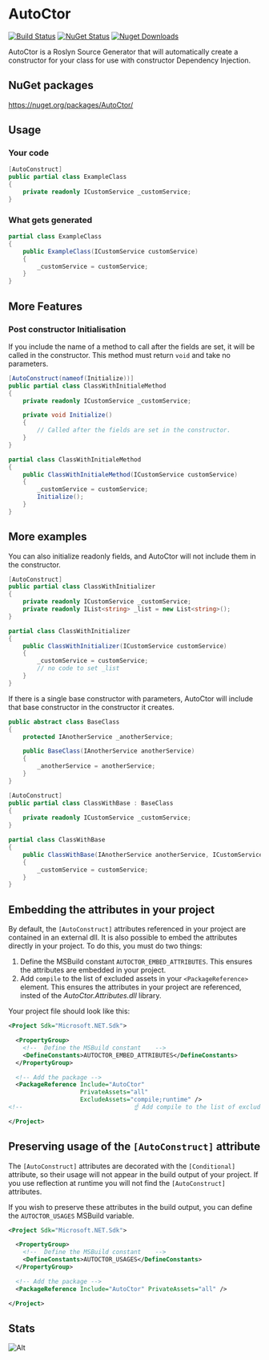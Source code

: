<!--
GENERATED FILE - DO NOT EDIT
This file was generated by [MarkdownSnippets](https://github.com/SimonCropp/MarkdownSnippets).
Source File: /readme.source.md
To change this file edit the source file and then run MarkdownSnippets.
-->

# AutoCtor

[![Build Status](https://img.shields.io/github/actions/workflow/status/distantcam/autoctor/build.yml)](https://github.com/distantcam/AutoCtor/actions/workflows/build.yml)
[![NuGet Status](https://img.shields.io/nuget/v/AutoCtor.svg)](https://www.nuget.org/packages/AutoCtor/)
[![Nuget Downloads](https://img.shields.io/nuget/dt/autoctor.svg)](https://www.nuget.org/packages/AutoCtor/)


AutoCtor is a Roslyn Source Generator that will automatically create a constructor for your class for use with constructor Dependency Injection.

## NuGet packages

https://nuget.org/packages/AutoCtor/

## Usage

### Your code

<!-- snippet: YourCode -->
```cs
[AutoConstruct]
public partial class ExampleClass
{
    private readonly ICustomService _customService;
}
```
<!-- endSnippet -->

### What gets generated

<!-- snippet: GeneratedCode -->
```cs
partial class ExampleClass
{
    public ExampleClass(ICustomService customService)
    {
        _customService = customService;
    }
}
```
<!-- endSnippet -->

## More Features

### Post constructor Initialisation

If you include the name of a method to call after the fields are set, it will be called in the constructor. This method must return `void` and take no parameters.

<!-- snippet: ExampleWithInitializeMethod -->
```cs
[AutoConstruct(nameof(Initialize))]
public partial class ClassWithInitialeMethod
{
    private readonly ICustomService _customService;

    private void Initialize()
    {
        // Called after the fields are set in the constructor.
    }
}
```
<!-- endSnippet -->

<!-- snippet: ExampleWithInitializeMethodGeneratedCode -->
```cs
partial class ClassWithInitialeMethod
{
    public ClassWithInitialeMethod(ICustomService customService)
    {
        _customService = customService;
        Initialize();
    }
}
```
<!-- endSnippet -->

## More examples

You can also initialize readonly fields, and AutoCtor will not include them in the constructor.

<!-- snippet: ExampleWithInitializer -->
```cs
[AutoConstruct]
public partial class ClassWithInitializer
{
    private readonly ICustomService _customService;
    private readonly IList<string> _list = new List<string>();
}
```
<!-- endSnippet -->

<!-- snippet: ExampleWithInitializerGeneratedCode -->
```cs
partial class ClassWithInitializer
{
    public ClassWithInitializer(ICustomService customService)
    {
        _customService = customService;
        // no code to set _list
    }
}
```
<!-- endSnippet -->

If there is a single base constructor with parameters, AutoCtor will include that base constructor in the constructor it creates.

<!-- snippet: ExampleWithBase -->
```cs
public abstract class BaseClass
{
    protected IAnotherService _anotherService;

    public BaseClass(IAnotherService anotherService)
    {
        _anotherService = anotherService;
    }
}

[AutoConstruct]
public partial class ClassWithBase : BaseClass
{
    private readonly ICustomService _customService;
}
```
<!-- endSnippet -->

<!-- snippet: ExampleWithBaseGeneratedCode -->
```cs
partial class ClassWithBase
{
    public ClassWithBase(IAnotherService anotherService, ICustomService customService) : base(anotherService)
    {
        _customService = customService;
    }
}
```
<!-- endSnippet -->

## Embedding the attributes in your project

By default, the `[AutoConstruct]` attributes referenced in your project are contained in an external dll. It is also possible to embed the attributes directly in your project. To do this, you must do two things:

1. Define the MSBuild constant `AUTOCTOR_EMBED_ATTRIBUTES`. This ensures the attributes are embedded in your project.
2. Add `compile` to the list of excluded assets in your `<PackageReference>` element. This ensures the attributes in your project are referenced, insted of the _AutoCtor.Attributes.dll_ library.

Your project file should look like this:

```xml
<Project Sdk="Microsoft.NET.Sdk">

  <PropertyGroup>
    <!--  Define the MSBuild constant    -->
    <DefineConstants>AUTOCTOR_EMBED_ATTRIBUTES</DefineConstants>
  </PropertyGroup>

  <!-- Add the package -->
  <PackageReference Include="AutoCtor"
                    PrivateAssets="all"
                    ExcludeAssets="compile;runtime" />
<!--                               ☝ Add compile to the list of excluded assets. -->

</Project>
```

## Preserving usage of the `[AutoConstruct]` attribute

The `[AutoConstruct]` attributes are decorated with the `[Conditional]` attribute, so their usage will not appear in the build output of your project. If you use reflection at runtime you will not find the `[AutoConstruct]` attributes.

If you wish to preserve these attributes in the build output, you can define the `AUTOCTOR_USAGES` MSBuild variable.

```xml
<Project Sdk="Microsoft.NET.Sdk">

  <PropertyGroup>
    <!--  Define the MSBuild constant    -->
    <DefineConstants>AUTOCTOR_USAGES</DefineConstants>
  </PropertyGroup>

  <!-- Add the package -->
  <PackageReference Include="AutoCtor" PrivateAssets="all" />

</Project>
```

## Stats

![Alt](https://repobeats.axiom.co/api/embed/8d02b2c004a5f958b4365abad3d4d1882dca200f.svg "Repobeats analytics image")
